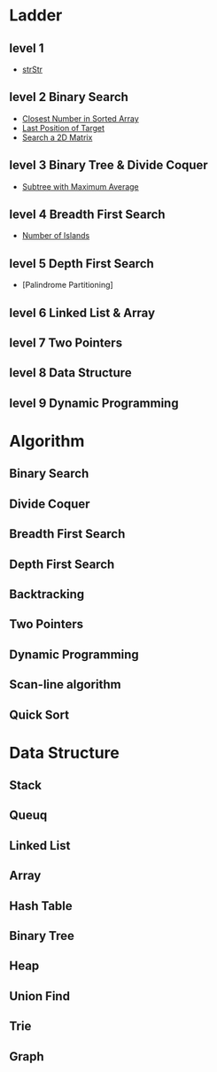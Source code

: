# Ladder
## level 1
* [strStr](/java/strStr.java)

## level 2 Binary Search
* [Closest Number in Sorted Array]()
* [Last Position of Target]()
* [Search a 2D Matrix]()

## level 3 Binary Tree & Divide Coquer
* [Subtree with Maximum Average]()

## level 4 Breadth First Search
* [Number of Islands]()


## level 5 Depth First Search
* [Palindrome Partitioning]

## level 6 Linked List & Array

## level 7 Two Pointers

## level 8 Data Structure

## level 9 Dynamic Programming

# Algorithm
## Binary Search

## Divide Coquer

## Breadth First Search

## Depth First Search

## Backtracking

## Two Pointers

## Dynamic Programming

## Scan-line algorithm

## Quick Sort


# Data Structure
## Stack

## Queuq

## Linked List

## Array

## Hash Table

## Binary Tree

## Heap

## Union Find

## Trie

## Graph